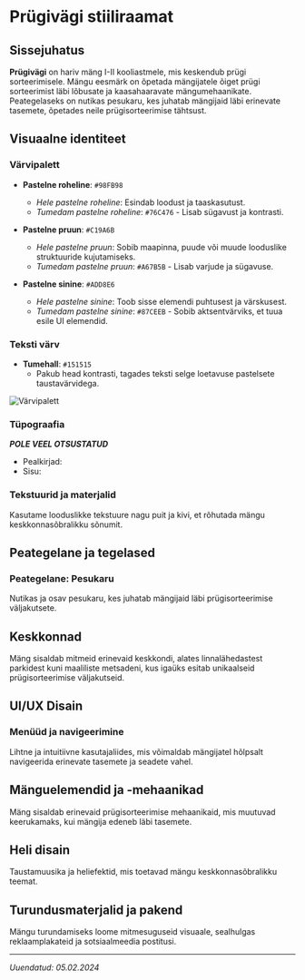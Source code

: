 # Prügivägi stiiliraamat

## Sissejuhatus

**Prügivägi** on hariv mäng I-II kooliastmele, mis keskendub prügi sorteerimisele. Mängu eesmärk on õpetada mängijatele õiget prügi sorteerimist läbi lõbusate ja kaasahaaravate mängumehaanikate. Peategelaseks on nutikas pesukaru, kes juhatab mängijaid läbi erinevate tasemete, õpetades neile prügisorteerimise tähtsust.

## Visuaalne identiteet

### Värvipalett

- **Pastelne roheline**: `#98FB98`
  - *Hele pastelne roheline*: Esindab loodust ja taaskasutust.
  - *Tumedam pastelne roheline*: `#76C476` - Lisab sügavust ja kontrasti.

- **Pastelne pruun**: `#C19A6B`
  - *Hele pastelne pruun*: Sobib maapinna, puude või muude looduslike struktuuride kujutamiseks.
  - *Tumedam pastelne pruun*: `#A67B5B` - Lisab varjude ja sügavuse.

- **Pastelne sinine**: `#ADD8E6`
  - *Hele pastelne sinine*: Toob sisse elemendi puhtusest ja värskusest.
  - *Tumedam pastelne sinine*: `#87CEEB` - Sobib aktsentvärviks, et tuua esile UI elemendid.


### Teksti värv

- **Tumehall**: `#151515`
  - Pakub head kontrasti, tagades teksti selge loetavuse pastelsete taustavärvidega.

![Värvipalett](/assets/images/Värvipalett.png "Värvipalett")

### Tüpograafia

***POLE VEEL OTSUSTATUD***

- Pealkirjad:
- Sisu:

### Tekstuurid ja materjalid

Kasutame looduslikke tekstuure nagu puit ja kivi, et rõhutada mängu keskkonnasõbralikku sõnumit.

## Peategelane ja tegelased

### Peategelane: Pesukaru

Nutikas ja osav pesukaru, kes juhatab mängijaid läbi prügisorteerimise väljakutsete.

## Keskkonnad

Mäng sisaldab mitmeid erinevaid keskkondi, alates linnalähedastest parkidest kuni maaliliste metsadeni, kus igaüks esitab unikaalseid prügisorteerimise väljakutseid.

## UI/UX Disain

### Menüüd ja navigeerimine

Lihtne ja intuitiivne kasutajaliides, mis võimaldab mängijatel hõlpsalt navigeerida erinevate tasemete ja seadete vahel.

## Mänguelemendid ja -mehaanikad

Mäng sisaldab erinevaid prügisorteerimise mehaanikaid, mis muutuvad keerukamaks, kui mängija edeneb läbi tasemete.

## Heli disain

Taustamuusika ja heliefektid, mis toetavad mängu keskkonnasõbralikku teemat.

## Turundusmaterjalid ja pakend

Mängu turundamiseks loome mitmesuguseid visuaale, sealhulgas reklaamplakateid ja sotsiaalmeedia postitusi.

---

*Uuendatud: 05.02.2024*
